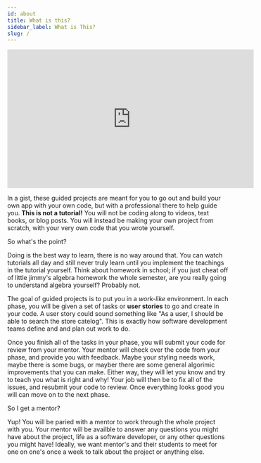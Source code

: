```yaml
---
id: about
title: What is this?
sidebar_label: What is This?
slug: /
---
```


<iframe width="560" height="315" src="https://www.youtube.com/embed/-manIVbRabo" frameborder="0" allow="accelerometer; autoplay; clipboard-write; encrypted-media; gyroscope; picture-in-picture" allowfullscreen></iframe>



In a gist, these guided projects are meant for you to go out and build your own app with your own code, but with a professional there to help guide you. **This is not a tutorial!** You will not be coding along to videos, text books, or blog posts. You will instead be making your own project from scratch, with your very own code that you wrote yourself. 

So what's the point?

Doing is the best way to learn, there is no way around that. You can watch tutorials all day and still never truly learn until you implement the teachings in the tutorial yourself. Think about homework in school; if you just cheat off of little jimmy's algebra homework the whole semester, are you really going to understand algebra yourself? Probably not. 

The goal of guided projects is to put you in a *work-like* environment. In each phase, you will be given a set of tasks or **user stories** to go and create in your code. A user story could sound something like "As a user, I should be able to search the store catelog". This is exactly how software development teams define and and plan out work to do.

Once you finish all of the tasks in your phase, you will submit your code for review from your mentor. Your mentor will check over the code from your phase, and provide you with feedback. Maybe your styling needs work, maybe there is some bugs, or mayber there are some general algorimic improvements that you can make. Either way, they will let you know and try to teach you what is right and why! Your job will then be to fix all of the issues, and resubmit your code to review. Once everything looks good you will can move on to the next phase.

So I get a mentor? 

Yup! You will be paried with a mentor to work through the whole project with you. Your mentor will be availble to answer any questions you might have about the project, life as a software developer, or any other questions you might have! Ideally, we want mentor's and their students to meet for one on one's once a week to talk about the project or anything else.
